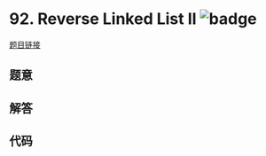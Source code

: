 # 92. Reverse Linked List II ![badge](https://img.shields.io/badge/-medium-yellow?style=flat-square)

[题目链接](https://leetcode.com/problems/reverse-linked-list-ii)

## 题意

## 解答

## 代码

